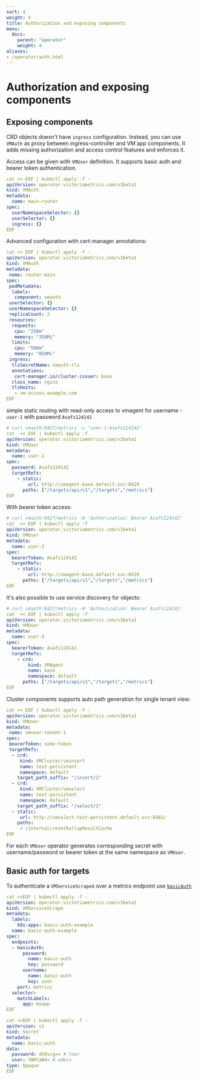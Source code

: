 ```yaml
---
sort: 4
weight: 4
title: Authorization and exposing components
menu:
  docs:
    parent: "operator"
    weight: 4
aliases:
- /operator/auth.html
---
```


# Authorization and exposing components

## Exposing components


  CRD objects doesn't have `ingress` configuration. Instead, you can use `VMAuth` as proxy between ingress-controller and VM app components.
 It adds missing authorization and access control features and enforces it.

 Access can be given with `VMUser` definition. It supports  basic auth and bearer token authentication.

```yaml
cat << EOF | kubectl apply -f -
apiVersion: operator.victoriametrics.com/v1beta1
kind: VMAuth
metadata:
  name: main-router
spec:
  userNamespaceSelector: {}
  userSelector: {}
  ingress: {}
EOF
```

 Advanced configuration with cert-manager annotations:
```yaml
cat << EOF | kubectl apply -f -
apiVersion: operator.victoriametrics.com/v1beta1
kind: VMAuth
metadata:
 name: router-main
spec:
 podMetadata:
  labels:
   component: vmauth
 userSelector: {}
 userNamespaceSelector: {}
 replicaCount: 2
 resources:
  requests:
   cpu: "250m"
   memory: "350Mi"
  limits:
   cpu: "500m"
   memory: "850Mi"
 ingress:
  tlsSecretName: vmauth-tls
  annotations:
   cert-manager.io/cluster-issuer: base
  class_name: nginx
  tlsHosts:
   - vm-access.example.com
EOF
```
 

simple static routing with read-only access to vmagent for username - `user-1` with password `Asafs124142`
```yaml
# curl vmauth:8427/metrics -u 'user-1:Asafs124142'
cat  << EOF | kubectl apply -f
apiVersion: operator.victoriametrics.com/v1beta1
kind: VMUser
metadata:
  name: user-1
spec:
  password: Asafs124142
  targetRefs:
    - static:
        url: http://vmagent-base.default.svc:8429
      paths: ["/targets/api/v1","/targets","/metrics"]
EOF
```

  With bearer token access:

```yaml
# curl vmauth:8427/metrics -H 'Authorization: Bearer Asafs124142'
cat  << EOF | kubectl apply -f
apiVersion: operator.victoriametrics.com/v1beta1
kind: VMUser
metadata:
  name: user-2
spec:
  bearerToken: Asafs124142
  targetRefs:
    - static:
        url: http://vmagent-base.default.svc:8429
      paths: ["/targets/api/v1","/targets","/metrics"]
EOF
```

 It's also possible to use service discovery for objects:
```yaml
# curl vmauth:8427/metrics -H 'Authorization: Bearer Asafs124142'
cat  << EOF | kubectl apply -f
apiVersion: operator.victoriametrics.com/v1beta1
kind: VMUser
metadata:
  name: user-3
spec:
  bearerToken: Asafs124142
  targetRefs:
    - crd:
        kind: VMAgent
        name: base
        namespace: default
      paths: ["/targets/api/v1","/targets","/metrics"]
EOF
```

 Cluster components supports auto path generation for single tenant view:
```yaml
cat << EOF | kubectl apply -f -
apiVersion: operator.victoriametrics.com/v1beta1
kind: VMUser
metadata:
 name: vmuser-tenant-1
spec:
 bearerToken: some-token
 targetRefs:
  - crd:
     kind: VMCluster/vminsert
     name: test-persistent
     namespace: default
    target_path_suffix: "/insert/1"
  - crd:
     kind: VMCluster/vmselect
     name: test-persistent
     namespace: default
    target_path_suffix: "/select/1"
  - static:
     url: http://vmselect-test-persistent.default.svc:8481/
    paths:
     - /internal/resetRollupResultCache
EOF
```

 For each `VMUser` operator generates corresponding secret with username/password or bearer token at the same namespace as `VMUser`.

## Basic auth for targets

To authenticate a `VMServiceScrape`s over a metrics endpoint use [`basicAuth`](https://docs.victoriametrics.com/operator/api.html#basicauth)

```yaml
cat <<EOF | kubectl apply -f -
apiVersion: operator.victoriametrics.com/v1beta1
kind: VMServiceScrape
metadata:
  labels:
    k8s-apps: basic-auth-example
  name: basic-auth-example
spec:
  endpoints:
  - basicAuth:
      password:
        name: basic-auth
        key: password
      username:
        name: basic-auth
        key: user
    port: metrics
  selector:
    matchLabels:
      app: myapp
EOF
```

```yaml
cat <<EOF | kubectl apply -f -
apiVersion: v1
kind: Secret
metadata:
  name: basic-auth
data:
  password: dG9vcg== # toor
  user: YWRtaW4= # admin
type: Opaque
EOF
```
